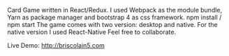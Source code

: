 Card Game written in React/Redux.
I used Webpack as the module bundle, Yarn as package manager and
bootstrap 4 as css framework.
npm install / npm start
The game comes with two version: desktop and native.
For the native version I used React-Native
Feel free to collaborate.

Live Demo: http://briscolain5.com
